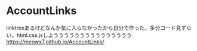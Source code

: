 # AccountLinks
linktreeあるけどなんか気に入らなかったから自分で作った。多分コード見ずらい。html.css.jsしよううううううううううううううう
https://meowx7.github.io/AccountLinks/
